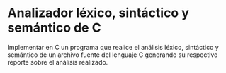 # Analizador léxico, sintáctico y semántico de C

Implementar en C un programa que realice el análisis léxico, sintáctico y semántico de un archivo fuente del lenguaje C generando su respectivo reporte sobre el análisis realizado.
